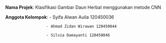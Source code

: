 **Nama Projek**: Klasifikasi Gambar Daun Herbal menggunakan metode CNN

**Anggota Kelompok**: - Syifa Alwan Aulia 120450036

                      - Ahmad Zidan Wirawan 120450044
                  
                      - Silvia Damayanti 120450046
